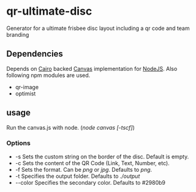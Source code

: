 # qr-ultimate-disc
Generator for a ultimate frisbee disc layout including a qr code and team branding

## Dependencies
Depends on [Cairo](http://cairographics.org/) backed [Canvas](https://github.com/Automattic/node-canvas/blob/master/Readme.md) implementation for [NodeJS](http://nodejs.org).
Also following npm modules are used.

* qr-image
* optimist

## usage

Run the canvas.js with node. (*node canvas [-tscf]*)

### Options
* -s Sets the custom string on the border of the disc. Default is empty.
* -c Sets the content of the QR Code (Link, Text, Number, etc).
* -f Sets the format. Can be *png* or *jpg*. Defaults to *png*.
* -t Specifies the output folder. Defaults to *./output*
* --color Specifies the secondary color. Defaults to #2980b9